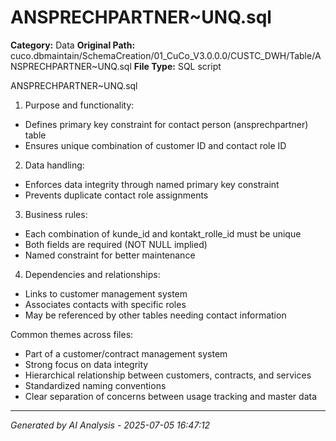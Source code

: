 # ANSPRECHPARTNER~UNQ.sql

**Category:** Data
**Original Path:** cuco.dbmaintain/SchemaCreation/01_CuCo_V3.0.0.0/CUSTC_DWH/Table/ANSPRECHPARTNER~UNQ.sql
**File Type:** SQL script

ANSPRECHPARTNER~UNQ.sql
1. Purpose and functionality:
- Defines primary key constraint for contact person (ansprechpartner) table
- Ensures unique combination of customer ID and contact role ID

2. Data handling:
- Enforces data integrity through named primary key constraint
- Prevents duplicate contact role assignments

3. Business rules:
- Each combination of kunde_id and kontakt_rolle_id must be unique
- Both fields are required (NOT NULL implied)
- Named constraint for better maintenance

4. Dependencies and relationships:
- Links to customer management system
- Associates contacts with specific roles
- May be referenced by other tables needing contact information

Common themes across files:
- Part of a customer/contract management system
- Strong focus on data integrity
- Hierarchical relationship between customers, contracts, and services
- Standardized naming conventions
- Clear separation of concerns between usage tracking and master data

---
*Generated by AI Analysis - 2025-07-05 16:47:12*
